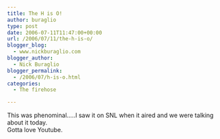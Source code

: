 ```yaml
---
title: The H is O!
author: buraglio
type: post
date: 2006-07-11T11:47:00+00:00
url: /2006/07/11/the-h-is-o/
blogger_blog:
  - www.nickburaglio.com
blogger_author:
  - Nick Buraglio
blogger_permalink:
  - /2006/07/h-is-o.html
categories:
  - The firehose

---
```

This was phenominal&#8230;..I saw it on SNL when it aired and we were talking about it today.  
Gotta love Youtube.